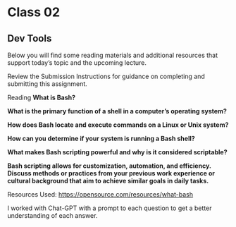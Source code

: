 # Class 02
## Dev Tools

Below you will find some reading materials and additional resources that support today’s topic and the upcoming lecture.

Review the Submission Instructions for guidance on completing and submitting this assignment.

Reading
**What is Bash?**

**What is the primary function of a shell in a computer’s operating system?**

**How does Bash locate and execute commands on a Linux or Unix system?**

**How can you determine if your system is running a Bash shell?**

**What makes Bash scripting powerful and why is it considered scriptable?**

**Bash scripting allows for customization, automation, and efficiency. Discuss methods or practices from your previous work experience or cultural background that aim to achieve similar goals in daily tasks.**

Resources Used: https://opensource.com/resources/what-bash

I worked with Chat-GPT with a prompt to each question to get a better understanding of each answer. 
